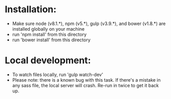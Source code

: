 Installation:
============
  - Make sure node (v8.1.\*), npm (v5.\*), gulp (v3.9.\*), and bower (v1.8.\*) are installed globally on your machine
  - run 'npm install' from this directory
  - run 'bower install' from this directory

Local development:
=================
  - To watch files locally, run 'gulp watch-dev'
  - Please note: there is a known bug with this task. If there's a mistake in any sass file, the local server will crash. Re-run in twice to get it back up.
